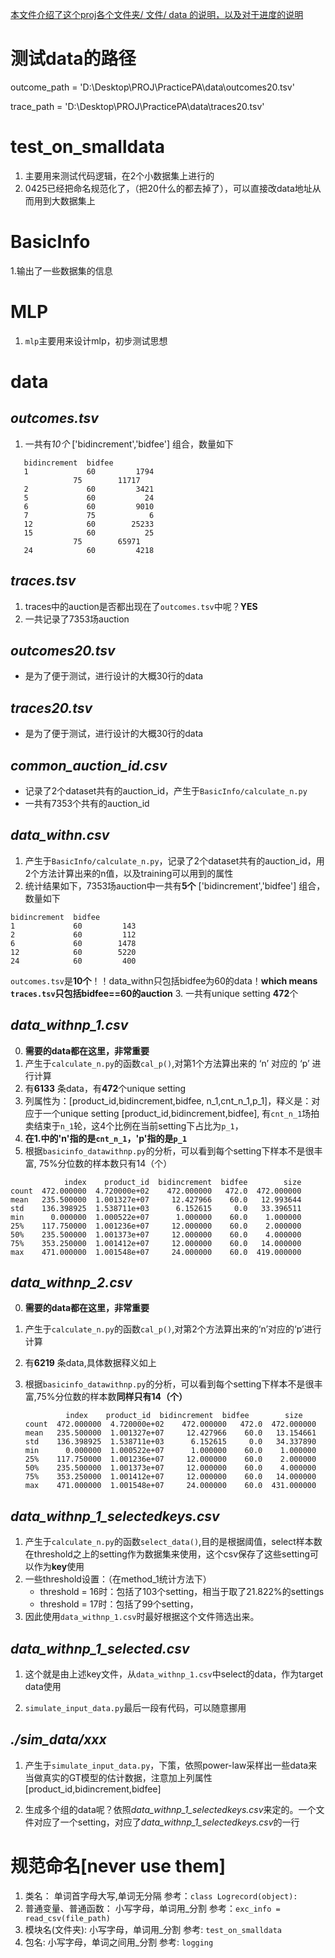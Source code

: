 <u>本文件介绍了这个proj各个文件夹/ 文件/ data 的说明，以及对于进度的说明</u>

# 测试data的路径

outcome_path = 'D:\\Desktop\\PROJ\\PracticePA\\data\\outcomes20.tsv'

trace_path = 'D:\\Desktop\\PROJ\\PracticePA\\data\\traces20.tsv'

# test_on_smalldata

1. 主要用来测试代码逻辑，在2个小数据集上进行的
2. 0425已经把命名规范化了，（把20什么的都去掉了），可以直接改data地址从而用到大数据集上

# BasicInfo

1.输出了一些数据集的信息

# MLP

1. `mlp`主要用来设计mlp，初步测试思想

# data

## *outcomes.tsv*

1. 一共有*10个* ['bidincrement','bidfee'] 组合，数量如下 
   
```angular2html
   bidincrement  bidfee
   1             60         1794
              75        11717
   2             60         3421
   5             60           24
   6             60         9010
   7             75            6
   12            60        25233
   15            60           25
              75        65971
   24            60         4218
```

## *traces.tsv*
1. traces中的auction是否都出现在了`outcomes.tsv`中呢？**YES**
2. 一共记录了7353场auction
## *outcomes20.tsv*
- 是为了便于测试，进行设计的大概30行的data
## *traces20.tsv*
- 是为了便于测试，进行设计的大概30行的data
## *common_auction_id.csv*
- 记录了2个dataset共有的auction_id，产生于`BasicInfo/calculate_n.py`
- 一共有7353个共有的auction_id

## *data_withn.csv*
1. 产生于`BasicInfo/calculate_n.py`，记录了2个dataset共有的auction_id，用2个方法计算出来的n值，以及training可以用到的属性
2. 统计结果如下，7353场auction中一共有**5个** ['bidincrement','bidfee'] 组合，数量如下 
```angular2html
bidincrement  bidfee
1             60         143
2             60         112
6             60        1478
12            60        5220
24            60         400
```

`outcomes.tsv`是**10个**！！data_withn只包括bidfee为60的data！**which means `traces.tsv`只包括bidfee==60的auction**
3. 一共有unique setting **472**个

## *data_withnp_1.csv*

0. **需要的data都在这里，非常重要**
1. 产生于`calculate_n.py`的函数`cal_p()`,对第1个方法算出来的 ‘n’ 对应的 ‘p’ 进行计算
2. 有**6133** 条data，有**472**个unique setting
3. 列属性为：[product_id,bidincrement,bidfee, n_1,cnt_n_1,p_1]，释义是：对应于一个unique setting [product_id,bidincrement,bidfee], 有`cnt_n_1`场拍卖结束于`n_1`轮，这4个比例在当前setting下占比为`p_1`，
4. **在1.中的'n'指的是`cnt_n_1`，'p'指的是`p_1`**
5. 根据`basicinfo_datawithnp.py`的分析，可以看到每个setting下样本不是很丰富, 75%分位数的样本数只有14（个）

```angular2html
            index    product_id  bidincrement  bidfee        size
count  472.000000  4.720000e+02    472.000000   472.0  472.000000
mean   235.500000  1.001327e+07     12.427966    60.0   12.993644
std    136.398925  1.538711e+03      6.152615     0.0   33.396511
min      0.000000  1.000522e+07      1.000000    60.0    1.000000
25%    117.750000  1.001236e+07     12.000000    60.0    2.000000
50%    235.500000  1.001373e+07     12.000000    60.0    4.000000
75%    353.250000  1.001412e+07     12.000000    60.0   14.000000
max    471.000000  1.001548e+07     24.000000    60.0  419.000000
```

## *data_withnp_2.csv*

0. **需要的data都在这里，非常重要**

1. 产生于`calculate_n.py`的函数`cal_p()`,对第2个方法算出来的‘n’对应的‘p’进行计算

2. 有**6219** 条data,具体数据释义如上

3. 根据`basicinfo_datawithnp.py`的分析，可以看到每个setting下样本不是很丰富,75%分位数的样本数**同样只有14（个）**
   
   ```angular2html
            index    product_id  bidincrement  bidfee        size
   count  472.000000  4.720000e+02    472.000000   472.0  472.000000
   mean   235.500000  1.001327e+07     12.427966    60.0   13.154661
   std    136.398925  1.538711e+03      6.152615     0.0   34.337890
   min      0.000000  1.000522e+07      1.000000    60.0    1.000000
   25%    117.750000  1.001236e+07     12.000000    60.0    2.000000
   50%    235.500000  1.001373e+07     12.000000    60.0    4.000000
   75%    353.250000  1.001412e+07     12.000000    60.0   14.000000
   max    471.000000  1.001548e+07     24.000000    60.0  431.000000
   ```

## *data_withnp_1_selectedkeys.csv*

1. 产生于`calculate_n.py`的函数`select_data()`,目的是根据阈值，select样本数在threshold之上的setting作为数据集来使用，这个csv保存了这些setting可以作为**key**使用
2. 一些threshold设置：（在method_1统计方法下）
   - threshold = 16时：包括了103个setting，相当于取了21.822%的settings
   - threshold = 17时：包括了99个setting，
3. 因此使用`data_withnp_1.csv`时最好根据这个文件筛选出来。

## *data_withnp_1_selected.csv*

1.  这个就是由上述key文件，从`data_withnp_1.csv`中select的data，作为target data使用

2. `simulate_input_data.py`最后一段有代码，可以随意挪用

## *./sim_data/xxx*

1. 产生于`simulate_input_data.py`，下策，依照power-law采样出一些data来当做真实的GT模型的估计数据，注意加上列属性[product_id,bidincrement,bidfee]

2. 生成多个组的data呢？依照*data_withnp_1_selectedkeys.csv*来定的。一个文件对应了一个setting，对应了*data_withnp_1_selectedkeys.csv*的一行



# 规范命名[never use them]

1. 类名： 单词首字母大写,单词无分隔
   参考：`class Logrecord(object):`
2. 普通变量、普通函数： 小写字母，单词用_分割
   参考：`exc_info = read_csv(file_path) `
3. 模块名(文件夹): 小写字母，单词用_分割
   参考: `test_on_smalldata`
4. 包名: 小写字母，单词之间用_分割
   参考: `logging`